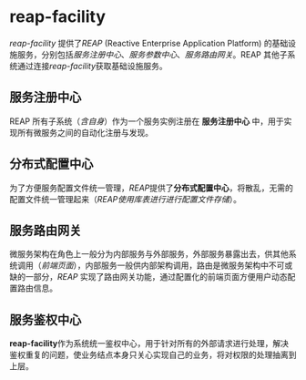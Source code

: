 # reap-facility 

*reap-facility* 提供了*REAP* (Reactive Enterprise Application Platform) 的基础设施服务，分别包括*服务注册中心*、*服务参数中心*、*服务路由网关*。REAP 其他子系统通过连接*reap-facility*获取基础设施服务。

## 服务注册中心

REAP 所有子系统（*含自身*）作为一个服务实例注册在 **服务注册中心** 中，用于实现所有微服务之间的自动化注册与发现。

## 分布式配置中心

为了方便服务配置文件统一管理，*REAP*提供了**分布式配置中心**，将散乱，无需的配置文件统一管理起来（*REAP使用库表进行进行配置文件存储*）。

## 服务路由网关

微服务架构在角色上一般分为内部服务与外部服务，外部服务暴露出去，供其他系统调用（*前端页面*），内部服务一般供内部架构调用，路由是微服务架构中不可或缺的一部分，*REAP* 实现了路由网关功能，通过配置化的前端页面方便用户动态配置路由信息。

## 服务鉴权中心

**reap-facility**作为系统统一鉴权中心，用于针对所有的外部请求进行处理，解决鉴权重复的问题，使业务结点本身只关心实现自己的业务，将对权限的处理抽离到上层。
